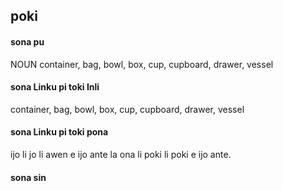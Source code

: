 ## poki

#### sona pu

NOUN container, bag, bowl, box, cup, cupboard, drawer, vessel

#### sona Linku pi toki Inli

container, bag, bowl, box, cup, cupboard, drawer, vessel

#### sona Linku pi toki pona

ijo li jo li awen e ijo ante la ona li poki li poki e ijo ante.

#### sona sin

